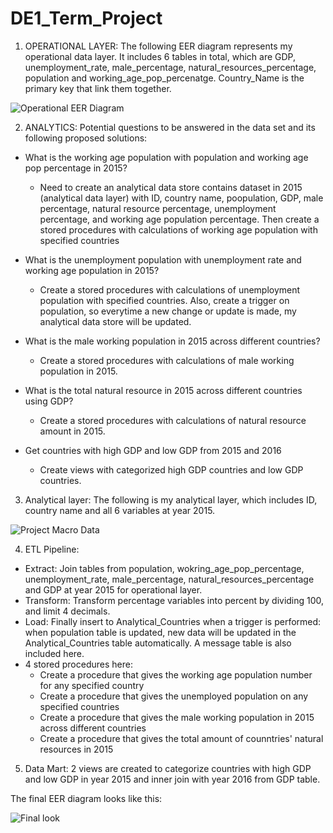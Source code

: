 # DE1_Term_Project

1. OPERATIONAL LAYER: The following EER diagram represents my operational data layer. It includes 6 tables in total, which are GDP, unemployment_rate, male_percentage, natural_resources_percentage, population and working_age_pop_percenatge. Country_Name is the primary key that link them together. 

![Operational EER Diagram](https://user-images.githubusercontent.com/69182292/99155560-47c79700-26b9-11eb-9764-193a56c740ef.png)


2. ANALYTICS: Potential questions to be answered in the data set and its following proposed solutions:
* What is the working age population with population and working age pop percentage in 2015?
  * Need to create an analytical data store contains dataset in 2015 (analytical data layer) with ID, country name, poopulation, GDP, male percentage, natural resource percentage, unemployment percentage, and working age population percentage. Then create a stored procedures with calculations of working age population with specified countries

* What is the unemployment population with unemployment rate and working age population in 2015?
  * Create a stored procedures with calculations of unemployment population with specified countries. Also, create a trigger on population, so everytime a new change or update is made, my analytical data store will be updated.

* What is the male working population in 2015 across different countries?
  * Create a stored procedures with calculations of male working population in 2015.

* What is the total natural resource in 2015 across different countries using GDP?
  * Create a stored procedures with calculations of natural resource amount in 2015.

* Get countries with high GDP and low GDP from 2015 and 2016
  * Create views with categorized high GDP countries and low GDP countries.

3. Analytical layer: The following is my analytical layer, which includes ID, country name and all 6 variables at year 2015.

![Project Macro Data](https://user-images.githubusercontent.com/69182292/99156289-0a1a3c80-26c0-11eb-8ec8-34ebc08cc24a.png)

4. ETL Pipeline:
* Extract: Join tables from population, wokring_age_pop_percentage, unemployment_rate, male_percentage, natural_resources_percentage and GDP at year 2015 for operational layer.
* Transform: Transform percentage variables into percent by dividing 100, and limit 4 decimals.
* Load: Finally insert to Analytical_Countries when a trigger is performed: when population table is updated, new data will be updated in the Analytical_Countries table automatically. A message table is also included here.
* 4 stored procedures here:
  * Create a procedure that gives the working age population number for any specified country
  * Create a procedure that gives the unemployed population on any specified countries
  * Create a procedure that gives the male working population in 2015 across different countries
  * Create a procedure that gives the total amount of counntries' natural resources in 2015
  
  
5. Data Mart: 2 views are created to categorize countries with high GDP and low GDP in year 2015 and inner join with year 2016 from GDP table.

The final EER diagram looks like this:

![Final look](https://user-images.githubusercontent.com/69182292/99156613-8d3c9200-26c2-11eb-8f96-cd8086cafae8.png)
